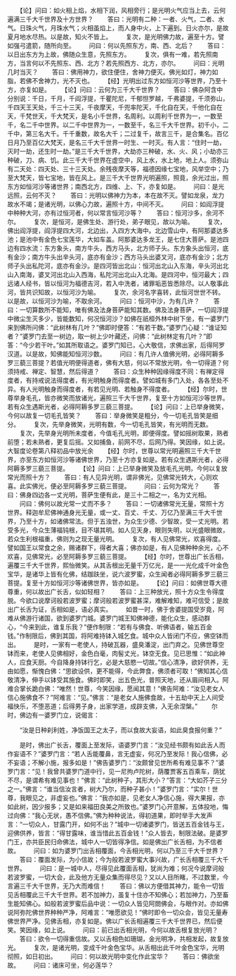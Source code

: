 <!-- { "loadSidebar": true } -->
　　【论】问曰：如火相上焰，水相下润，风相旁行；是光明火气应当上去，云何遍满三千大千世界及十方世界？
　　答曰：光明有二种：一者、火气，二者、水气。日珠火气，月珠水气；火相虽焰上，而人身中火，上下遍到。日火亦尔，是故夏月地水尽热。以是故，知火不皆上。
　　复次，是光明佛力故，遍至十方。譬如强弓遣箭，随所向至。
　　问曰：何以先照东方，南、西、北后？
　　答曰：以日出东方为上故，佛随众生意，先照东方。
　　复次，俱有一难，若先照南方，当言何以不先照东、西、北方？若先照西方、北方，亦尔。
　　问曰：光明几时当灭？
　　答曰：佛用神力，欲住便住，舍神力便灭。佛光如灯，神力如脂，若佛不舍神力，光不灭也。
　　【经】光明出过东方如恒河沙等世界，乃至十方，亦复如是。
　　【论】问曰：云何为三千大千世界？
　　答曰：佛杂阿含中分别说：千日，千月，千阎浮提，千瞿陀尼，千郁怛罗越，千弗婆提，千须弥山，千四天王天处，千三十三天，千夜摩天，千兜率陀天，千化自在天，千他化自在天，千梵世天，千大梵天，是名小千世界，名周利。以周利千世界为一，一数至千，名二千中世界。以二千中世界为一，一数至千，名三千大千世界。初千小，二千中，第三名大千。千千重数，故名大千；二过复千，故言三千，是合集名。百亿日月乃至百亿大梵天，是名三千大千世界一时生、一时灭。有人言：“住时一劫，灭时一劫，还生时一劫。”是三千大千世界，大劫亦三种破，水、火、风；小劫亦三种破，刀、病、饥。此三千大千世界在虚空中，风上水，水上地，地上人。须弥山有二天处：四天处、三十三天处。余残夜摩天等，福德因缘七宝地，风举空中；乃至大梵天，皆七宝地，皆在风上。是三千大千世界光明遍照，照竟，余光过出，照东方如恒河沙等诸世界；南西北方，四维、上、下，亦复如是。
　　问曰：是光远照，云何不灭？
　　答曰：光明以佛神力为本，本在故不灭。譬如龙泉，龙力故水不竭；是诸光明，以佛心力故，遍照十方，中间不灭。
　　问曰：如阎浮提中种种大河，亦有过恒河者，何以常言恒河沙等？
　　答曰：恒河沙多，余河不尔。
　　复次，是恒河，是佛生处、游行处，弟子眼见，故以为喻。
　　复次，佛出阎浮提，阎浮提四大河，北边出，入四方大海中。北边雪山中，有阿那婆达多池；是池中有金色七宝莲华，大如车盖。阿那婆达多龙王，是七住大菩萨。是池四边有四水流：东方象头，南方牛头，西方马头，北方师子头。东方象头出恒河，底有金沙；南方牛头出辛头河，底亦有金沙；西方马头出婆叉河，底亦有金沙；北方师子头出私陀河，底亦有金沙。是四河皆出北山：恒河出北山入东海，辛头河出北山入南海，婆叉河出北山入西海，私陀河出北山入北海。是四河中，恒河最大；四远诸人经书，皆以恒河为福德吉河，若入中洗者，诸罪垢恶皆悉除尽。以人敬事此河，皆共识知故，以恒河沙为喻。
　　复次，余河名字喜转，此恒河世世不转。以是故，以恒河沙为喻，不取余河。
　　问曰：恒河中沙，为有几许？
　　答曰：一切算数所不能知，唯有佛及法身菩萨能知其数。佛及法身菩萨，一切阎浮提中微尘生灭多少，皆能数知，何况恒河沙？如佛在祇桓外林中树下坐，有一婆罗门来到佛所问佛：“此树林有几叶？”佛即时便答：“有若干数。”婆罗门心疑：“谁证知者？”婆罗门去至一树边，取一树上少叶藏还，问佛：“此树林定有几叶？”即答：“今少若干叶。”如其所取语之。婆罗门知已，心大敬信，求佛出家，后得阿罗汉道。以是故，知佛能知恒河沙数。
　　问曰：有几许人值佛光明，必得阿耨多罗三藐三菩提？若值光明便得道者，佛有大慈，何以不常放光明，令一切得道？何须持戒、禅定、智慧，然后得道？
　　答曰：众生种种因缘得度不同：有禅定得度者，有持戒说法得度者，有光明触身而得度者。譬如城有多门入处，各各至处不异。有人光明触身而得度者，有若见光明、若触身不得度者。
　　【经】尔时，世尊举身毛孔，皆亦微笑而放诸光，遍照三千大千世界，复至十方如恒河沙等世界。若有众生遇斯光者，必得阿耨多罗三藐三菩提。
　　【论】问曰：上已举身微笑，今何以故复一切毛孔皆笑？
　　答曰：举身微笑是粗分，今一切毛孔皆笑是细分。
　　复次，先举身微笑，光明有数，今一切毛孔皆笑，有光明而无数。
　　复次，先举身光明所未度者，今值毛孔光明，即便得度。譬如摇树取果，熟者前堕；若未熟者，更复后摇。又如捕鱼，前网不尽，后网乃得。笑因缘，如上说。
大智度论卷第八释初品中放光余
　　【经】尔时，世尊以常光明遍照三千大千世界，亦至东方如恒河沙等诸佛世界，乃至十方亦复如是。若有众生遇斯光者，必得阿耨多罗三藐三菩提。
　　【论】问曰：上已举身微笑及放毛孔光明，今何以复放常光而照十方？
　　答曰：有人见异光明，谓非佛光，见佛常光转大，心则欢喜。此实佛光，便必至阿耨多罗三藐三菩提。
　　问曰：云何为常光？
　　答曰：佛身四边各一丈光明，菩萨生便有此，是三十二相之一，名为丈光相。
　　问曰：佛何以故光常一丈而不多？
　　答曰：一切诸佛常光无量，常照十方世界。释迦牟尼佛神通身光无量，或一丈、百丈、千丈、万亿乃至满三千大千世界，乃至十方，如诸佛常法。但于五浊世，为众生少德、少智故，受一丈光明。若受多光，今众生薄福钝根，目不堪其明。如人见天身，眼则失明，以光盛眼微故，若众生利根福重，佛则为之现无量光明。
　　复次，有人见佛常光，欢喜得度。譬如国王以常食之余，赐诸群下，得者大喜；佛亦如是，有人见佛种种余光，心不欢喜，见佛常光，必至阿耨多罗三藐三菩提。
　　【经】尔时，世尊出广长舌相，遍覆三千大千世界，熙怡微笑。从其舌根出无量千万亿光，是一一光化成千叶金色宝华，是诸华上皆有化佛，结跏趺坐，说六波罗蜜，众生闻者必得阿耨多罗三藐三菩提。复至十方如恒河沙等诸佛世界，皆亦如是。
　　【论】问曰：如佛世尊大德尊重，何以故出广长舌，似如轻相？
　　答曰：上三种放光，照十方众生令得度脱。今欲口说摩诃般若波罗蜜；摩诃般若波罗蜜甚深，难解难知，难可信受；是故出广长舌为证，舌相如是，语必真实。
　　如昔一时，佛于舍婆提国受岁竟，阿难从佛游行诸国，欲到婆罗门城。婆罗门城王知佛神德，能化众生，感动群心，“今来到此，谁复乐我？”便作制限：“若有与佛食、听佛语者，输五百金钱。”作制限后，佛到其国，将阿难持钵入城乞食。城中众人皆闭门不应，佛空钵而出。
　　是时，一家有一老使人，持破瓦器，盛臭潘淀，出门弃之。见佛世尊空钵而来，老使人见佛相好，金色白毫，肉髻丈光，钵空无食。见已思惟：“如此神人，应食天厨。今自降身持钵行乞，必是大慈愍一切故。”信心清净，欲好供养，无由如愿，惭愧白佛：“思欲设供，更不能得，今此弊食，佛须者可取！”佛知其心信敬清净，伸手以钵受其施食。佛时即笑，出五色光，普照天地，还从眉间相入。阿难合掌长跪白佛：“唯然！世尊，今笑因缘，愿闻其意！”佛告阿难：“汝见老女人信心施佛食不？”阿难言：“见。”佛言：“是老女人施佛食故，十五劫中天上人间受福快乐，不堕恶道；后得男子身，出家学道，成辟支佛，入无余涅槃。”
　　尔时，佛边有一婆罗门立，说偈言：

　　“汝是日种刹利姓，净饭国王之太子，而以食故大妄语，如此臭食报何重？”

　　是时，佛出广长舌，覆面上至发际，语婆罗门言：“汝见经书颇有如此舌人而作妄语不？”婆罗门言：“若人舌能覆鼻，言无虚妄，何况乃至发际！我心信佛，必不妄语；不解小施，报多如是！”佛告婆罗门：“汝颇曾见世所希有难见事不？”婆罗门言：“见！我曾共婆罗门道中行，见一尼拘卢陀树，荫覆贾客五百乘车，荫犹不尽，是谓希有难见事也！”佛言：“此树种子，其形大小？”答言：“大如芥子三分之一。”佛言：“谁当信汝言者，树大乃尔，而种子甚小！”婆罗门言：“实尔！世尊，我眼见之，非虚妄也。”佛言：“我亦如是，见老女人净信心施，得大果报，亦如此树，因少报多；又是如来福田良美之所致也。”婆罗门心开意解，五体投地，悔过向佛：“我心无状，愚不信佛。”佛为种种说法，得初道果，即时举手大发声言：“一切众人，甘露门开，如何不出？”城中一切诸婆罗门，皆送五百金钱与王，迎佛供养，皆言：“得甘露味，谁当惜此五百金钱！”众人皆去，制限法破。是婆罗门王，亦共臣民归命佛法，城中人一切皆得净信。如是佛出广长舌相，为不信者故。
　　问曰：如为婆罗门出舌相覆面，今舌相光明，何以乃至三千大千世界？
　　答曰：覆面发际，为小信故；今为般若波罗蜜大事兴故，广长舌相覆三千大千世界。
　　问曰：是一城中人，尽得见此覆面舌相，犹尚为难；何况今说摩诃般若波罗蜜，一切大会，此及他方无量众集而得尽见？又以人目所睹，不过数里，今言遍三千大千世界，无乃大而难信！
　　答曰：佛以方便借其神力，能令一切皆见舌相覆此三千大千世界。若不加神力，虽复十住亦不知佛心；若加神力，乃至畜生能知佛心。如般若波罗蜜后品中说：一切众人皆见阿閦佛会，与眼作对。亦如佛说阿弥陀佛世界种种严净，阿难言：“唯愿欲见！”佛时即令一切众会，皆见无量寿佛世界严净。见佛舌相，亦复如是。佛以广长舌相遍覆三千大千世界已，然后便笑。笑因缘，如上说。
　　问曰：前已出舌相光明，今何以故舌根复放光明？
　　答曰：欲令一切得重信故。又以舌相色如珊瑚，金光明净，共相发起，故复放光。
　　复次，是诸光明，变成千叶金色宝华。从舌相出此千叶金色宝华，光明彻照，如日初出。
　　问曰：何以故光明中变化作此宝华？
　　答曰：佛欲坐故。
　　问曰：诸床可坐，何必莲华？
